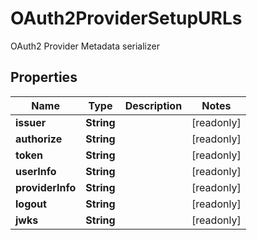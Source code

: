 

# OAuth2ProviderSetupURLs

OAuth2 Provider Metadata serializer

## Properties

| Name | Type | Description | Notes |
|------------ | ------------- | ------------- | -------------|
|**issuer** | **String** |  |  [readonly] |
|**authorize** | **String** |  |  [readonly] |
|**token** | **String** |  |  [readonly] |
|**userInfo** | **String** |  |  [readonly] |
|**providerInfo** | **String** |  |  [readonly] |
|**logout** | **String** |  |  [readonly] |
|**jwks** | **String** |  |  [readonly] |



